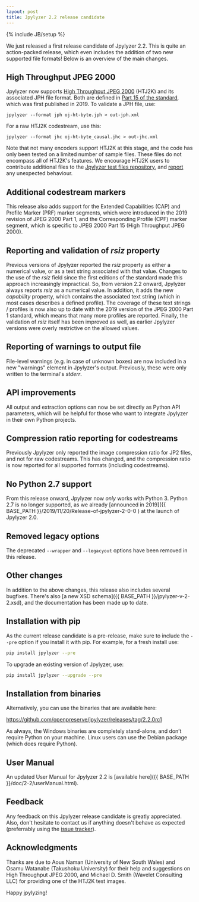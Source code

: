 ```yaml
---
layout: post
title: Jpylyzer 2.2 release candidate
---
```

{% include JB/setup %}

We just released a first release candidate of Jpylyzer 2.2. This is quite an action-packed release, which even includes the addition of two new supported file formats! Below is an overview of the main changes.

## High Throughput JPEG 2000

Jpylyzer now supports [High Throughput JPEG 2000](https://jpeg.org/jpeg2000/htj2k.html) (HTJ2K) and its associated JPH file format. Both are defined in [Part 15 of the standard](https://www.itu.int/rec/dologin_pub.asp?lang=e&id=T-REC-T.814-201906-I!!PDF-E&type=items), which was first published in 2019. To validate a JPH file, use:

```
jpylyzer --format jph oj-ht-byte.jph > out-jph.xml
```

For a raw HTJ2K codestream, use this:

```
jpylyzer --format jhc oj-ht-byte_causal.jhc > out-jhc.xml
```

Note that not many encoders support HTJ2K at this stage, and the code has only been tested on a limited number of sample files. These files do not encompass all of HTJ2K's features. We encourage HTJ2K users to contribute additional files to the [Jpylyzer test files repository](https://github.com/openpreserve/jpylyzer-test-files), and [report](https://github.com/openpreserve/jpylyzer/issues) any unexpected behaviour.

## Additional codestream markers

This release also adds support for the Extended Capabilities (CAP) and Profile Marker (PRF) marker segments, which were introduced in the 2019 revision of JPEG 2000 Part 1, and the Corresponding Profile (CPF) marker segment, which is specific to JPEG 2000 Part 15 (High Throughput JPEG 2000).

## Reporting and validation of *rsiz* property

Previous versions of Jpylyzer reported the *rsiz* property as either a numerical value, or as a text string associated with that value. Changes to the use of the *rsiz* field since the first editions of the standard made this approach increasingly impractical. So, from version 2.2 onward, Jpylyzer always reports *rsiz* as a numerical value. In addition, it adds the new *capability* property, which contains the associated text string (which in most cases describes a defined profile). The coverage of these text strings / profiles is now also up to date with the 2019 version of the JPEG 2000 Part 1 standard, which means that many more profiles are reported. Finally, the validation of *rsiz* itself has been improved as well, as earlier Jpylyzer versions were overly restrictive on the allowed values.

## Reporting of warnings to output file

File-level warnings (e.g. in case of unknown boxes) are now included in a new "warnings" element in Jpylyzer's output. Previously, these were only written to the terminal's *stderr*.

## API improvements

All output and extraction options can now be set directly as Python API parameters, which will be helpful for those who want to integrate Jpylyzer in their own Python projects.

## Compression ratio reporting for codestreams

Previously Jpylyzer only reported the image compression ratio for JP2 files, and not for raw codestreams. This has changed, and the compression ratio is now reported for all supported formats (including codestreams).

## No Python 2.7 support

From this release onward, Jpylyzer now *only* works with Python 3. Python 2.7 is no longer supported, as we already [announced in 2019]({{ BASE_PATH }}/2019/11/20/Release-of-jpylyzer-2-0-0
) at the launch of Jpylyzer 2.0.

## Removed legacy options 

The deprecated `--wrapper` and `--legacyout` options have been removed in this release.

## Other changes

In addition to the above changes, this release also includes several bugfixes. There's also [a new XSD schema]({{ BASE_PATH }}/jpylyzer-v-2-2.xsd), and the documentation has been made up to date.

## Installation with pip

As the current release candidate is a pre-release, make sure to include the `--pre` option if you install it with pip. For example, for a fresh install use: 

```bash
pip install jpylyzer --pre
```

To upgrade an existing version of Jpylyzer, use:

```bash
pip install jpylyzer --upgrade --pre
```

## Installation from binaries

Alternatively, you can use the binaries that are available here: 

<https://github.com/openpreserve/jpylyzer/releases/tag/2.2.0rc1>

As always, the Windows binaries are completely stand-alone, and don’t require Python on your machine. Linux users can use the Debian package (which does require Python).

## User Manual

An updated User Manual for Jpylyzer 2.2 is [available here]({{ BASE_PATH }}/doc/2-2/userManual.html).

## Feedback

Any feedback on this Jpylyzer release candidate is greatly appreciated. Also, don't hesitate to contact us if anything doesn't behave as expected (preferrably using the [issue tracker](https://github.com/openpreserve/jpylyzer/issues)).

## Acknowledgments

Thanks are due to Aous Naman (University of New South Wales) and Osamu Watanabe (Takushoku University) for their help and suggestions on High Throughput JPEG 2000, and Michael D. Smith (Wavelet Consulting LLC) for providing one of the HTJ2K test images.

Happy jpylyzing!
